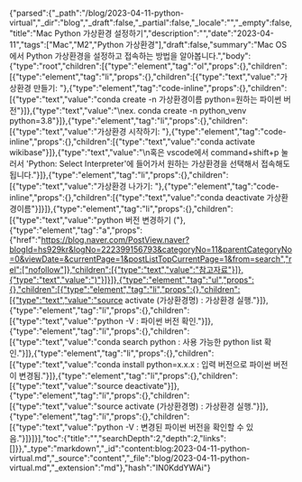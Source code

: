 {"parsed":{"_path":"/blog/2023-04-11-python-virtual","_dir":"blog","_draft":false,"_partial":false,"_locale":"","_empty":false,"title":"Mac Python 가상환경 설정하기","description":"","date":"2023-04-11","tags":["Mac","M2","Python 가상환경"],"draft":false,"summary":"Mac OS에서 Python 가상환경을 설정하고 접속하는 방법을 알아봅니다.","body":{"type":"root","children":[{"type":"element","tag":"ol","props":{},"children":[{"type":"element","tag":"li","props":{},"children":[{"type":"text","value":"가상환경 만들기: "},{"type":"element","tag":"code-inline","props":{},"children":[{"type":"text","value":"conda create -n 가상환경이름 python=원하는 파이썬 버전"}]},{"type":"text","value":"\nex. conda create -n python_venv python=3.8"}]},{"type":"element","tag":"li","props":{},"children":[{"type":"text","value":"가상환경 시작하기: "},{"type":"element","tag":"code-inline","props":{},"children":[{"type":"text","value":"conda activate wikibase"}]},{"type":"text","value":"\n혹은 vscode에서 command+shift+p 눌러서 'Python: Select Interpreter'에 들어가서 원하는 가상환경을 선택해서 접속해도 됩니다."}]},{"type":"element","tag":"li","props":{},"children":[{"type":"text","value":"가상환경 나가기: "},{"type":"element","tag":"code-inline","props":{},"children":[{"type":"text","value":"conda deactivate 가상환경이름"}]}]},{"type":"element","tag":"li","props":{},"children":[{"type":"text","value":"python 버전 변경하기 ("},{"type":"element","tag":"a","props":{"href":"https://blog.naver.com/PostView.naver?blogId=hs929kr&logNo=222399156793&categoryNo=11&parentCategoryNo=0&viewDate=&currentPage=1&postListTopCurrentPage=1&from=search","rel":["nofollow"]},"children":[{"type":"text","value":"참고자료"}]},{"type":"text","value":")"}]}]},{"type":"element","tag":"ul","props":{},"children":[{"type":"element","tag":"li","props":{},"children":[{"type":"text","value":"source activate (가상환경명) : 가상환경 실행."}]},{"type":"element","tag":"li","props":{},"children":[{"type":"text","value":"python -V : 파이썬 버전 확인."}]},{"type":"element","tag":"li","props":{},"children":[{"type":"text","value":"conda search python : 사용 가능한 python list 확인."}]},{"type":"element","tag":"li","props":{},"children":[{"type":"text","value":"conda install python=x.x.x : 입력 버전으로 파이썬 버전이 변경됨."}]},{"type":"element","tag":"li","props":{},"children":[{"type":"text","value":"source deactivate"}]},{"type":"element","tag":"li","props":{},"children":[{"type":"text","value":"source activate (가상환경명) : 가상환경 실행."}]},{"type":"element","tag":"li","props":{},"children":[{"type":"text","value":"python -V : 변경된 파이썬 버전을 확인할 수 있음."}]}]}],"toc":{"title":"","searchDepth":2,"depth":2,"links":[]}},"_type":"markdown","_id":"content:blog:2023-04-11-python-virtual.md","_source":"content","_file":"blog/2023-04-11-python-virtual.md","_extension":"md"},"hash":"IN0KddYWAi"}